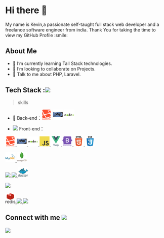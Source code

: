 <!-- <div align="center">
  <img width="" height = "" src="https://miro.medium.com/max/1444/1*Z5-lWkyzcRB5ahgm9qyxvg.png" alt="cover" />
</div> -->

<h1> Hi there 👋 </h1>

<div size='20px'> My name is Kevin,a passionate self-taught full stack web developer and a freelance software engineer from india. Thank You for taking the time to view my GitHub Profile :smile:</div>
<h2>About Me</h2>

- 🔭 I’m currently learning Tall Stack technologies.
- 👯 I’m looking to collaborate on Projects.
- 💬 Talk to me about PHP, Laravel.

<h2> Tech Stack :<img src = "https://github.githubassets.com/images/icons/emoji/unicode/1f6e0.png" width = 32px> </h2>

<blockquote>
<p dir="auto">skills</p>
</blockquote>

<ul>
  <li><p><g-emoji class="g-emoji" alias="telescope" fallback-src="https://github.githubassets.com/images/icons/emoji/unicode/1f52d.png">🔭</g-emoji>  Back-end：<img width ='32px' src ='https://raw.githubusercontent.com/devicons/devicon/master/icons/laravel/laravel-plain-wordmark.svg'> <img width ='32px' src ='https://raw.githubusercontent.com/devicons/devicon/master/icons/php/php-original.svg'> <img width ='32px' src ='https://raw.githubusercontent.com/devicons/devicon/master/icons/nodejs/nodejs-original-wordmark.svg'></p></li>
  
  <li><p><img width ='32px' src ='https://github.githubassets.com/images/icons/emoji/unicode/1f52d.png'>  Front-end： </p></li>
</ul>


<a href= # > <img width ='32px' src ='https://raw.githubusercontent.com/devicons/devicon/master/icons/laravel/laravel-plain-wordmark.svg'> </a>
<a href=# > <img width ='32px' src ='https://raw.githubusercontent.com/devicons/devicon/master/icons/php/php-original.svg'> </a>
<a href=# > <img width ='32px' src ='https://raw.githubusercontent.com/devicons/devicon/master/icons/nodejs/nodejs-original-wordmark.svg'> </a>
<a href= # > <img width ='32px' src ='https://raw.githubusercontent.com/devicons/devicon/master/icons/javascript/javascript-original.svg'> </a>
<a href=# > <img width ='32px' src ='https://raw.githubusercontent.com/devicons/devicon/master/icons/vuejs/vuejs-original-wordmark.svg'> </a>
<a href=# > <img width ='32px' src ='https://raw.githubusercontent.com/devicons/devicon/master/icons/bootstrap/bootstrap-plain-wordmark.svg'> </a>
<a href=# > <img width ='32px' src ='https://raw.githubusercontent.com/devicons/devicon/master/icons/html5/html5-original-wordmark.svg'> </a>
<a href=# > <img width ='32px' src ='https://raw.githubusercontent.com/devicons/devicon/master/icons/css3/css3-original-wordmark.svg'> </a>


<a href=# > <img width ='32px' src ='https://raw.githubusercontent.com/devicons/devicon/master/icons/mysql/mysql-original-wordmark.svg'> </a>
<a href=# > <img width ='32px' src ='https://raw.githubusercontent.com/devicons/devicon/master/icons/mongodb/mongodb-original-wordmark.svg'> </a>

<a href=# > <img width ='32px' src ='https://www.vectorlogo.zone/logos/git-scm/git-scm-icon.svg'> </a>
<a href=# > <img width ='32px' src ='https://www.vectorlogo.zone/logos/circleci/circleci-icon.svg'> </a>
<a href=# > <img width ='32px' src ='https://raw.githubusercontent.com/devicons/devicon/master/icons/docker/docker-original-wordmark.svg'> </a>



<a href= # > <img width ='32px' src ='https://www.vectorlogo.zone/logos/graphql/graphql-icon.svg'> </a>

<a href=# > <img width ='32px' src ='https://raw.githubusercontent.com/devicons/devicon/master/icons/redis/redis-original-wordmark.svg'> </a>
<a href=# > <img width ='32px' src ='https://www.vectorlogo.zone/logos/getpostman/getpostman-icon.svg'> </a>
<a href=# > <img width ='32px' src ='https://cdn.jsdelivr.net/gh/devicons/devicon/icons/vscode/vscode-original.svg'> </a>

<h2> Connect with me <img src='https://raw.githubusercontent.com/ShahriarShafin/ShahriarShafin/main/Assets/handshake.gif' width="100px"> </h2>
<a href = 'https://www.linkedin.com/in/kevin-makwana-986b03a8/'> 
  <img width = '32px' align= 'center' src="https://raw.githubusercontent.com/rahulbanerjee26/githubAboutMeGenerator/main/icons/linked-in-alt.svg"/>
</a>
